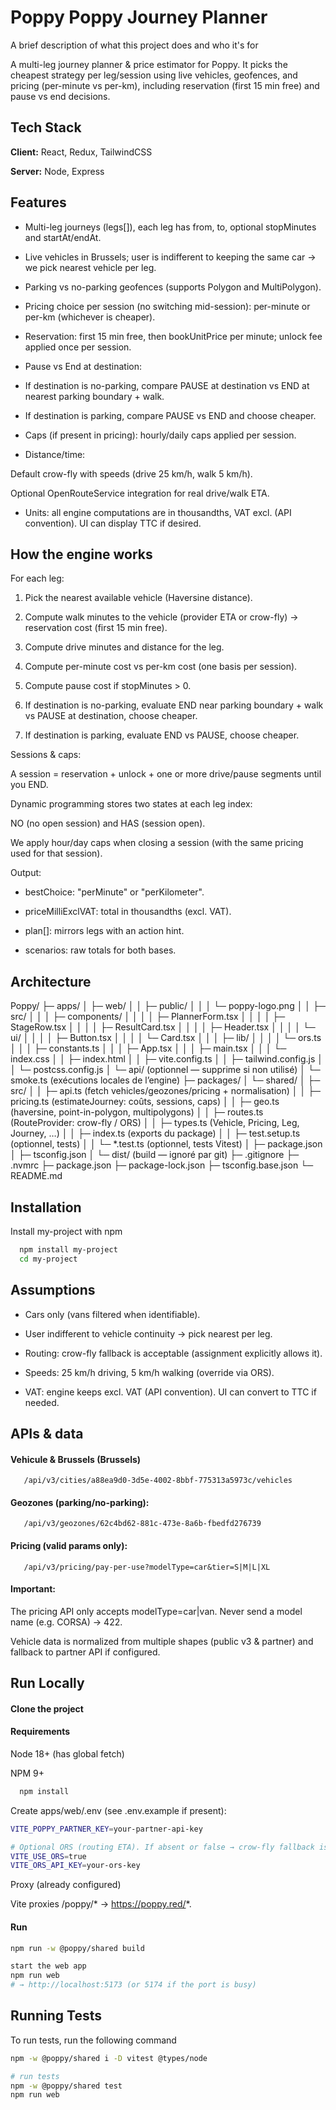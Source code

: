 
# Poppy Poppy Journey Planner

A brief description of what this project does and who it's for


A multi-leg journey planner & price estimator for Poppy. It picks the cheapest strategy per leg/session using live vehicles, geofences, and pricing (per-minute vs per-km), including reservation (first 15 min free) and pause vs end decisions.

## Tech Stack

**Client:** React, Redux, TailwindCSS

**Server:** Node, Express


## Features

- Multi-leg journeys (legs[]), each leg has from, to, optional stopMinutes and startAt/endAt.

- Live vehicles in Brussels; user is indifferent to keeping the same car → we pick nearest vehicle per leg.

- Parking vs no-parking geofences (supports Polygon and MultiPolygon).

- Pricing choice per session (no switching mid-session): per-minute or per-km (whichever is cheaper).

- Reservation: first 15 min free, then bookUnitPrice per minute; unlock fee applied once per session.

- Pause vs End at destination:

- If destination is no-parking, compare PAUSE at destination vs END at nearest parking boundary + walk.

- If destination is parking, compare PAUSE vs END and choose cheaper.

- Caps (if present in pricing): hourly/daily caps applied per session.

- Distance/time:

 Default crow-fly with speeds (drive 25 km/h, walk 5 km/h).

Optional OpenRouteService integration for real drive/walk ETA.

- Units: all engine computations are in thousandths, VAT excl. (API convention). UI can display TTC if desired.

## How the engine works

For each leg:

1) Pick the nearest available vehicle (Haversine distance).

2) Compute walk minutes to the vehicle (provider ETA or crow-fly) → reservation cost (first 15 min free).

3) Compute drive minutes and distance for the leg.

4) Compute per-minute cost vs per-km cost (one basis per session).

5) Compute pause cost if stopMinutes > 0.

6) If destination is no-parking, evaluate END near parking boundary + walk vs PAUSE at destination, choose cheaper.

7) If destination is parking, evaluate END vs PAUSE, choose cheaper.

Sessions & caps:

A session = reservation + unlock + one or more drive/pause segments until you END.

Dynamic programming stores two states at each leg index:

NO (no open session) and HAS (session open).

We apply hour/day caps when closing a session (with the same pricing used for that session).

Output:

- bestChoice: "perMinute" or "perKilometer".

- priceMilliExclVAT: total in thousandths (excl. VAT).

- plan[]: mirrors legs with an action hint.

- scenarios: raw totals for both bases.

## Architecture 
Poppy/
├─ apps/
│  ├─ web/
│  │  ├─ public/
│  │  │  └─ poppy-logo.png
│  │  ├─ src/
│  │  │  ├─ components/
│  │  │  │  ├─ PlannerForm.tsx
│  │  │  │  ├─ StageRow.tsx
│  │  │  │  ├─ ResultCard.tsx
│  │  │  │  ├─ Header.tsx
│  │  │  │  └─ ui/
│  │  │  │     ├─ Button.tsx
│  │  │  │     └─ Card.tsx
│  │  │  ├─ lib/
│  │  │  │  └─ ors.ts
│  │  │  ├─ constants.ts
│  │  │  ├─ App.tsx
│  │  │  ├─ main.tsx
│  │  │  └─ index.css
│  │  ├─ index.html
│  │  ├─ vite.config.ts
│  │  ├─ tailwind.config.js
│  │  └─ postcss.config.js
│  └─ api/                      (optionnel — supprime si non utilisé)
│     └─ smoke.ts               (exécutions locales de l’engine)
├─ packages/
│  └─ shared/
│     ├─ src/
│     │  ├─ api.ts              (fetch vehicles/geozones/pricing + normalisation)
│     │  ├─ pricing.ts          (estimateJourney: coûts, sessions, caps)
│     │  ├─ geo.ts              (haversine, point-in-polygon, multipolygons)
│     │  ├─ routes.ts           (RouteProvider: crow-fly / ORS)
│     │  ├─ types.ts            (Vehicle, Pricing, Leg, Journey, …)
│     │  ├─ index.ts            (exports du package)
│     │  ├─ test.setup.ts       (optionnel, tests)
│     │  └─ *.test.ts           (optionnel, tests Vitest)
│     ├─ package.json
│     ├─ tsconfig.json
│     └─ dist/                  (build — ignoré par git)
├─ .gitignore
├─ .nvmrc
├─ package.json
├─ package-lock.json
├─ tsconfig.base.json
└─ README.md

## Installation

Install my-project with npm

```bash
  npm install my-project
  cd my-project
```
    
## Assumptions

- Cars only (vans filtered when identifiable).

- User indifferent to vehicle continuity → pick nearest per leg.

- Routing: crow-fly fallback is acceptable (assignment explicitly allows it).

- Speeds: 25 km/h driving, 5 km/h walking (override via ORS).

- VAT: engine keeps excl. VAT (API convention). UI can convert to TTC if needed.
## APIs & data

#### Vehicule & Brussels (Brussels)
```http
   /api/v3/cities/a88ea9d0-3d5e-4002-8bbf-775313a5973c/vehicles
```
#### Geozones (parking/no-parking):
```http
   /api/v3/geozones/62c4bd62-881c-473e-8a6b-fbedfd276739
```
#### Pricing (valid params only):
```http
   /api/v3/pricing/pay-per-use?modelType=car&tier=S|M|L|XL
```
#### Important:

The pricing API only accepts modelType=car|van. Never send a model name (e.g. CORSA) → 422.

Vehicle data is normalized from multiple shapes (public v3 & partner) and fallback to partner API if configured.
## Run Locally

#### Clone the project

#### Requirements

Node 18+ (has global fetch)

NPM 9+

```bash
  npm install
```

Create apps/web/.env (see .env.example if present):


```bash
VITE_POPPY_PARTNER_KEY=your-partner-api-key

# Optional ORS (routing ETA). If absent or false → crow-fly fallback is used.
VITE_USE_ORS=true
VITE_ORS_API_KEY=your-ors-key
```

Proxy (already configured)

Vite proxies /poppy/* → https://poppy.red/*.

#### Run
```bash
npm run -w @poppy/shared build

start the web app
npm run web
# → http://localhost:5173 (or 5174 if the port is busy)
```

## Running Tests

To run tests, run the following command

```bash
npm -w @poppy/shared i -D vitest @types/node

# run tests
npm -w @poppy/shared test
npm run web
```
